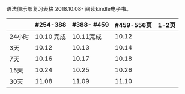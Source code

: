 语法俱乐部复习表格 2018.10.08-
阅读kindle电子书。

|  |#254-388  |#388- #459|#459-556页|1-2页|
|--------|--------|--|--|--|
|24小时|10.10 完成 |10.11完成|10.12| |
|3天|10.12|10.13|10.14| |
|7天|10.16|10.17|10.18||
|15天|10.24|10.25|10.26||
|30天|11.08|11.09|11.10|||
	